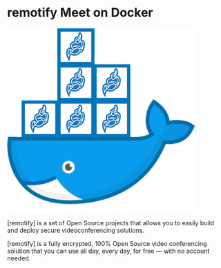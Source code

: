 # remotify Meet on Docker

![](resources/jitsi-docker.png)

[remotify] is a set of Open Source projects that allows you to easily build and deploy secure videoconferencing solutions.

[remotify] is a fully encrypted, 100% Open Source video conferencing solution that you can use all day, every day, for free — with no account needed.

